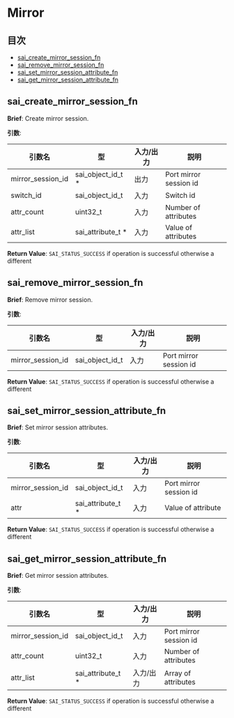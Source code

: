 # Mirror
## 目次

- [sai_create_mirror_session_fn](#sai_create_mirror_session_fn)
- [sai_remove_mirror_session_fn](#sai_remove_mirror_session_fn)
- [sai_set_mirror_session_attribute_fn](#sai_set_mirror_session_attribute_fn)
- [sai_get_mirror_session_attribute_fn](#sai_get_mirror_session_attribute_fn)



## sai_create_mirror_session_fn
**Brief**: Create mirror session.

**引数**:

| 引数名 | 型 | 入力/出力 | 説明 |
|--------|----------|-----------|------|
| mirror_session_id | sai_object_id_t * | 出力 | Port mirror session id |
| switch_id | sai_object_id_t | 入力 | Switch id |
| attr_count | uint32_t | 入力 | Number of attributes |
| attr_list | sai_attribute_t * | 入力 | Value of attributes |

**Return Value**: `SAI_STATUS_SUCCESS` if operation is successful otherwise a different


## sai_remove_mirror_session_fn
**Brief**: Remove mirror session.

**引数**:

| 引数名 | 型 | 入力/出力 | 説明 |
|--------|----------|-----------|------|
| mirror_session_id | sai_object_id_t | 入力 | Port mirror session id |

**Return Value**: `SAI_STATUS_SUCCESS` if operation is successful otherwise a different


## sai_set_mirror_session_attribute_fn
**Brief**: Set mirror session attributes.

**引数**:

| 引数名 | 型 | 入力/出力 | 説明 |
|--------|----------|-----------|------|
| mirror_session_id | sai_object_id_t | 入力 | Port mirror session id |
| attr | sai_attribute_t * | 入力 | Value of attribute |

**Return Value**: `SAI_STATUS_SUCCESS` if operation is successful otherwise a different


## sai_get_mirror_session_attribute_fn
**Brief**: Get mirror session attributes.

**引数**:

| 引数名 | 型 | 入力/出力 | 説明 |
|--------|----------|-----------|------|
| mirror_session_id | sai_object_id_t | 入力 | Port mirror session id |
| attr_count | uint32_t | 入力 | Number of attributes |
| attr_list | sai_attribute_t * | 入力/出力 | Array of attributes |

**Return Value**: `SAI_STATUS_SUCCESS` if operation is successful otherwise a different


